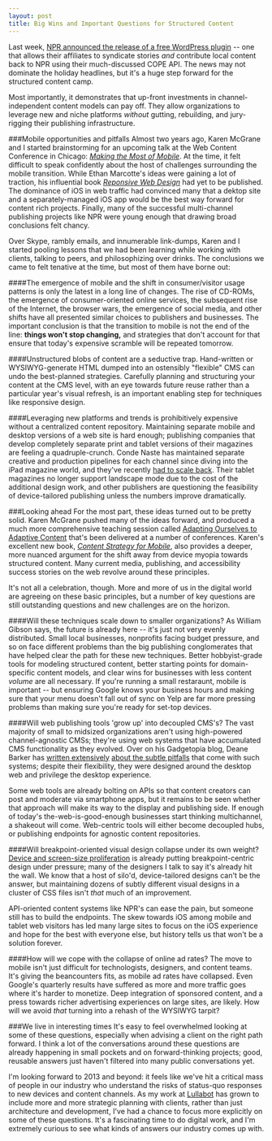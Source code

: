 ```yaml
---
layout: post
title: Big Wins and Important Questions for Structured Content
---
```


Last week, [NPR announced the release of a free WordPress plugin](http://www.digitalservices.npr.org/post/announcing-wordpress-npr-api-plugin) -- one that allows their affiliates to syndicate stories *and* contribute local content back to NPR using their much-discussed COPE API. The news may not dominate the holiday headlines, but it's a huge step forward for the structured content camp.

Most importantly, it demonstrates that up-front investments in channel-independent content models can pay off. They allow organizations to leverage new and niche platforms *without* gutting, rebuilding, and jury-rigging their publishing infrastructure.

###Mobile opportunities and pitfalls
Almost two years ago, Karen McGrane and I started brainstorming for an upcoming talk at the Web Content Conference in Chicago: [*Making the Most of Mobile*](http://www.slideshare.net/duoconsulting/making-the-most-of-mobile). At the time, it felt difficult to speak confidently about the host of challenges surrounding the mobile transition. While Ethan Marcotte's ideas were gaining a lot of traction, his influential book [*Reponsive Web Design*](http://www.abookapart.com/products/responsive-web-design) had yet to be published. The dominance of iOS in web traffic had convinced many that a dektop site and a separately-managed iOS app would be the best way forward for content rich projects. Finally, many of the successful multi-channel publishing projects like NPR were young enough that drawing broad conclusions felt chancy.

Over Skype, rambly emails, and innumerable link-dumps, Karen and I started pooling lessons that we had been learning while working with clients, talking to peers, and philosophizing over drinks. The conclusions we came to felt tenative at the time, but most of them have borne out:

####The emergence of mobile and the shift in consumer/visitor usage patterns is only the latest in a long line of changes.
The rise of CD-ROMs, the emergence of consumer-oriented online services, the subsequent rise of the Internet, the browser wars, the emergence of social media, and other shifts have all presented similar choices to publishers and businesses. The important conclusion is that the transition to mobile is not the end of the line: **things won't stop changing,** and strategies that don't account for that ensure that today's expensive scramble will be repeated tomorrow.

####Unstructured blobs of content are a seductive trap.
Hand-written or WYSIWYG-generate HTML dumped into an ostensibly "flexible" CMS can undo the best-planned strategies. Carefully planning and structuring your content at the CMS level, with an eye towards future reuse rather than a particular year's visual refresh, is an important enabling step for techniques like responsive design.

####Leveraging new platforms and trends is prohibitively expensive without a centralized content repository.
Maintaining separate mobile and desktop versions of a web site is hard enough; publishing companies that develop completely separate print and tablet versions of their magazines are feeling a quadruple-crunch. Conde Naste has maintained separate creative and production pipelines for each channel since diving into the iPad magazine world, and they've recently [had to scale back](http://www.onemanandhisblog.com/archives/2012/11/magazines_on_tablets_publishers_painful.html). Their tablet magazines no longer support landscape mode due to the cost of the additional design work, and other publishers are questioning the feasibility of device-tailored publishing unless the numbers improve dramatically.

###Looking ahead
For the most part, these ideas turned out to be pretty solid. Karen McGrane pushed many of the ideas forward, and produced a much more comprehensive teaching session called [Adapting Ourselves to Adaptive Content](http://www.slideshare.net/KMcGrane/adapting-ourselves-to-adaptive-content-12133365) that's been delivered at a number of conferences. Karen's excellent new book, [*Content Strategy for Mobile*](http://www.abookapart.com/products/content-strategy-for-mobile), also provides a deeper, more nuanced argument for the shift away from device myopia towards structured content. Many current media, publishing, and accessibility success stories on the web revolve around these principles.

It's not all a celebration, though. More and more of us in the digital world are agreeing on these basic principles, but a number of key questions are still outstanding questions and new challenges are on the horizon.

####Will these techniques scale down to smaller organizations?
As William Gibson says, the future is already here -- it's just not very evenly distributed. Small local businesses, nonprofits facing budget pressure, and so on face different problems than the big publishing conglomerates that have helped clear the path for these new techniques. Better hobbyist-grade tools for modeling structured content, better starting points for domain-specific content models, and clear wins for businesses with less content *volume* are all necessary. If you're running a small restaraunt, mobile is important -- but ensuring Google knows your business hours and making sure that your menu doesn't fall out of sync on Yelp are far more pressing problems than making sure you're ready for set-top devices.

####Will web publishing tools 'grow up' into decoupled CMS's?
The vast majority of small to midsized organizations aren't using high-powered channel-agnostic CMSs; they're using web systems that have accumulated CMS functionality as they evolved. Over on his Gadgetopia blog, Deane Barker has [written extensively](http://gadgetopia.com/post/7119) [about the subtle pitfalls](http://gadgetopia.com/post/7206) that come with such systems; despite their flexibility, they were designed around the desktop web and privilege the desktop experience.

Some web tools are already bolting on APIs so that content creators can post and moderate via smartphone apps, but it remains to be seen whether that approach will make its way to the display and publishing side. If enough of today's the-web-is-good-enough businesses start thinking multichannel, a shakeout will come. Web-centric tools will either become decoupled hubs, or publishing endpoints for agnostic content repositories.

####Will breakpoint-oriented visual design collapse under its own weight?
[Device and screen-size proliferation](http://opensignal.com/reports/fragmentation.php) is already putting breakpoint-centric design under pressure; many of the designers I talk to say it's already hit the wall. We know that a host of silo'd, device-tailored designs can't be the answer, but maintaining dozens of subtly different visual designs in a cluster of CSS files isn't *that* much of an improvement.

API-oriented content systems like NPR's can ease the pain, but someone still has to build the endpoints. The skew towards iOS among mobile and tablet web visitors has led many large sites to focus on the iOS experience and hope for the best with everyone else, but history tells us that won't be a solution forever.

####How will we cope with the collapse of online ad rates?
The move to mobile isn't just difficult for technologists, designers, and content teams. It's giving the beancounters fits, as mobile ad rates have collapsed. Even Google's quarterly results have suffered as more and more traffic goes where it's harder to monetize. Deep integration of sponsored content, and a press towards richer advertising experiences on large sites, are likely. How will we avoid *that* turning into a rehash of the WYSIWYG tarpit?

###We live in interesting times
It's easy to feel overwhelmed looking at some of these questions, especially when advising a client on the right path forward. I think a lot of the conversations around these questions are already happening in small pockets and on forward-thinking projects; good, reusable answers just haven't filtered into many public conversations yet.

I'm looking forward to 2013 and beyond: it feels like we've hit a critical mass of people in our industry who understand the risks of status-quo responses to new devices and content channels. As my work at [Lullabot](http://lullabot.com) has grown to include more and more strategic planning with clients, rather than just architecture and development, I've had a chance to focus more explicitly on some of these questions. It's a fascinating time to do digital work, and I'm extremely curious to see what kinds of answers our industry comes up with.